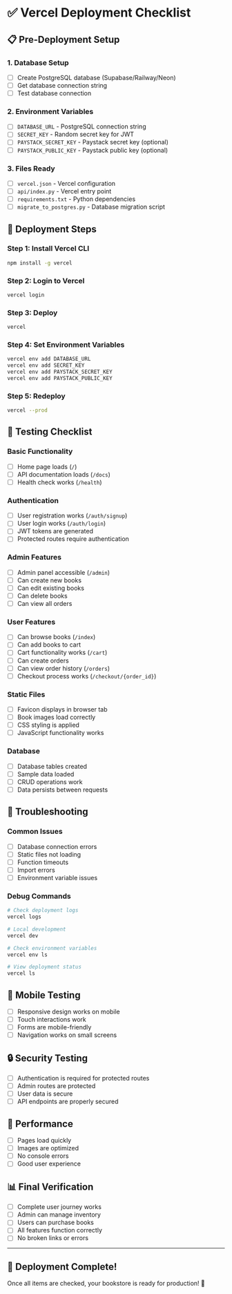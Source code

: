 # ✅ Vercel Deployment Checklist

## 📋 Pre-Deployment Setup

### 1. Database Setup
- [ ] Create PostgreSQL database (Supabase/Railway/Neon)
- [ ] Get database connection string
- [ ] Test database connection

### 2. Environment Variables
- [ ] `DATABASE_URL` - PostgreSQL connection string
- [ ] `SECRET_KEY` - Random secret key for JWT
- [ ] `PAYSTACK_SECRET_KEY` - Paystack secret key (optional)
- [ ] `PAYSTACK_PUBLIC_KEY` - Paystack public key (optional)

### 3. Files Ready
- [ ] `vercel.json` - Vercel configuration
- [ ] `api/index.py` - Vercel entry point
- [ ] `requirements.txt` - Python dependencies
- [ ] `migrate_to_postgres.py` - Database migration script

## 🚀 Deployment Steps

### Step 1: Install Vercel CLI
```bash
npm install -g vercel
```

### Step 2: Login to Vercel
```bash
vercel login
```

### Step 3: Deploy
```bash
vercel
```

### Step 4: Set Environment Variables
```bash
vercel env add DATABASE_URL
vercel env add SECRET_KEY
vercel env add PAYSTACK_SECRET_KEY
vercel env add PAYSTACK_PUBLIC_KEY
```

### Step 5: Redeploy
```bash
vercel --prod
```

## 🧪 Testing Checklist

### Basic Functionality
- [ ] Home page loads (`/`)
- [ ] API documentation loads (`/docs`)
- [ ] Health check works (`/health`)

### Authentication
- [ ] User registration works (`/auth/signup`)
- [ ] User login works (`/auth/login`)
- [ ] JWT tokens are generated
- [ ] Protected routes require authentication

### Admin Features
- [ ] Admin panel accessible (`/admin`)
- [ ] Can create new books
- [ ] Can edit existing books
- [ ] Can delete books
- [ ] Can view all orders

### User Features
- [ ] Can browse books (`/index`)
- [ ] Can add books to cart
- [ ] Cart functionality works (`/cart`)
- [ ] Can create orders
- [ ] Can view order history (`/orders`)
- [ ] Checkout process works (`/checkout/{order_id}`)

### Static Files
- [ ] Favicon displays in browser tab
- [ ] Book images load correctly
- [ ] CSS styling is applied
- [ ] JavaScript functionality works

### Database
- [ ] Database tables created
- [ ] Sample data loaded
- [ ] CRUD operations work
- [ ] Data persists between requests

## 🔧 Troubleshooting

### Common Issues
- [ ] Database connection errors
- [ ] Static files not loading
- [ ] Function timeouts
- [ ] Import errors
- [ ] Environment variable issues

### Debug Commands
```bash
# Check deployment logs
vercel logs

# Local development
vercel dev

# Check environment variables
vercel env ls

# View deployment status
vercel ls
```

## 📱 Mobile Testing
- [ ] Responsive design works on mobile
- [ ] Touch interactions work
- [ ] Forms are mobile-friendly
- [ ] Navigation works on small screens

## 🔒 Security Testing
- [ ] Authentication is required for protected routes
- [ ] Admin routes are protected
- [ ] User data is secure
- [ ] API endpoints are properly secured

## 🎯 Performance
- [ ] Pages load quickly
- [ ] Images are optimized
- [ ] No console errors
- [ ] Good user experience

## 📊 Final Verification
- [ ] Complete user journey works
- [ ] Admin can manage inventory
- [ ] Users can purchase books
- [ ] All features function correctly
- [ ] No broken links or errors

---

## 🎉 Deployment Complete!

Once all items are checked, your bookstore is ready for production! 🚀
